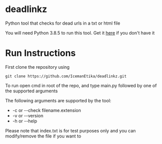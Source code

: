 # deadlinkz
Python tool that checks for dead urls in a txt or html file

You will need Python 3.8.5 to run this tool. Get it <a href="https://www.python.org/downloads/">here</a> if you don't have it

# Run Instructions

First clone the repository using

`git clone https://github.com/IcemanEtika/deadlinkz.git`

To run open cmd in root of the repo, and type main.py followed by one of the supported arguments

The following arguments are supported by the tool:

* -c or --check filename.extension
* -v or --version
* -h or --help

Please note that index.txt is for test purposes only and you can modify/remove the file if you want to

